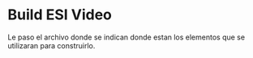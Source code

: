 # Build ESI Video

Le paso el archivo donde se indican donde estan los elementos que se utilizaran para construirlo.

```json
```